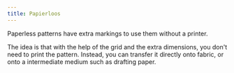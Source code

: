 ```yaml
---
title: Papierloos
---
```


Paperless patterns have extra markings to use them without a printer.

The idea is that with the help of the grid and the extra dimensions, you don't need to print the pattern. Instead, you can transfer it directly onto fabric, or onto a intermediate medium such as drafting paper.
